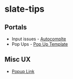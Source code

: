 # slate-tips


## Portals

 * Input issues - [Autocomplte](portals/autocomplete.md)
 * Pop Ups - [Pop Up Template](portals/pop-up-template.html)
 
## Misc UX
 * [Popup Link](https://raw.githubusercontent.com/lloydlentz/slate-tips/main/misc/pop-up-link.html)
